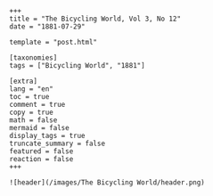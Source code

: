 
    +++
    title = "The Bicycling World, Vol 3, No 12"
    date = "1881-07-29"

    template = "post.html"

    [taxonomies]
    tags = ["Bicycling World", "1881"]

    [extra]
    lang = "en"
    toc = true
    comment = true
    copy = true
    math = false
    mermaid = false
    display_tags = true
    truncate_summary = false
    featured = false
    reaction = false
    +++

    ![header](/images/The Bicycling World/header.png)

    